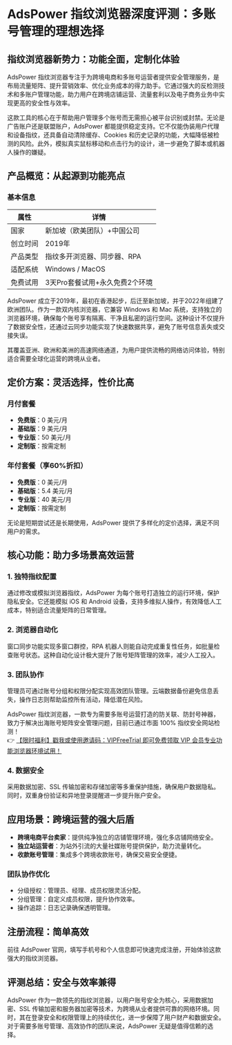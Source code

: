 # AdsPower 指纹浏览器深度评测：多账号管理的理想选择

## 指纹浏览器新势力：功能全面，定制化体验

AdsPower 指纹浏览器专注于为跨境电商和多账号运营者提供安全管理服务，是布局流量矩阵、提升营销效率、优化业务成本的得力助手。它通过强大的反检测技术和多账户管理功能，助力用户在跨境店铺运营、流量套利以及电子商务业务中实现更高的安全性与效率。

这款工具的核心在于帮助用户管理多个账号而无需担心被平台识别或封禁。无论是广告账户还是联盟账户，AdsPower 都能提供稳定支持。它不仅能伪装用户代理和设备指纹，还具备自动清除缓存、Cookies 和历史记录的功能，大幅降低被检测的风险。此外，模拟真实鼠标移动和点击行为的设计，进一步避免了脚本或机器人操作的嫌疑。

## 产品概览：从起源到功能亮点

### 基本信息

| **属性**       | **详情**                     |
|----------------|------------------------------|
| 国家           | 新加坡（欧美团队）+中国公司   |
| 创立时间       | 2019年                      |
| 产品类型       | 指纹多开浏览器、同步器、RPA  |
| 适配系统       | Windows / MacOS             |
| 免费试用       | 3天Pro套餐试用+永久免费2个环境 |

AdsPower 成立于2019年，最初在香港起步，后迁至新加坡，并于2022年组建了欧洲团队。作为一款双内核浏览器，它兼容 Windows 和 Mac 系统，支持独立的浏览器环境，确保每个账号享有隔离、干净且私密的运行空间。这种设计不仅提升了数据安全性，还通过云同步功能实现了快速数据共享，避免了账号信息丢失或交接失误。

其覆盖亚洲、欧洲和美洲的高速网络通道，为用户提供流畅的网络访问体验，特别适合需要全球化运营的跨境从业者。

## 定价方案：灵活选择，性价比高

### 月付套餐
- **免费版**：0 美元/月  
- **基础版**：9 美元/月  
- **专业版**：50 美元/月  
- **定制版**：按需定制  

### 年付套餐（享60%折扣）
- **免费版**：0 美元/月  
- **基础版**：5.4 美元/月  
- **专业版**：40 美元/月  
- **定制版**：按需定制  

无论是短期尝试还是长期使用，AdsPower 提供了多样化的定价选择，满足不同用户的需求。

## 核心功能：助力多场景高效运营

### 1. 独特指纹配置
通过修改或模拟浏览器指纹，AdsPower 为每个账号打造独立的运行环境，保护隐私安全。它还能模拟 iOS 和 Android 设备，支持多维拟人操作，有效降低人工成本，特别适合流量矩阵的日常管理。

### 2. 浏览器自动化
窗口同步功能实现多窗口群控，RPA 机器人则能自动完成重复性任务，如批量检查账号状态。这种自动化设计极大提升了账号矩阵管理的效率，减少人工投入。

### 3. 团队协作
管理员可通过账号分组和权限分配实现高效团队管理。云端数据备份避免信息丢失，操作日志则帮助监控所有活动，降低潜在风险。

AdsPower 指纹浏览器，一款专为需要多账号运营打造的防关联、防封号神器，致力于解决出海账号矩阵安全管理问题，目前已通过市面 100% 指纹安全网站检测！  
👉 [【限时福利】戳我或使用邀请码：VIPFreeTrial 即可免费领取 VIP 会员专业功能浏览器环境试用！](https://bit.ly/adspower_free)

### 4. 数据安全
采用数据加密、SSL 传输加密和存储加密等多重保护措施，确保用户数据隐私。同时，双重身份验证和异地登录提醒进一步提升账户安全。

## 应用场景：跨境运营的强大后盾

- **跨境电商平台卖家**：提供纯净独立的店铺管理环境，强化多店铺网络安全。  
- **独立站运营者**：为站外引流的大量社媒账号提供保护，助力流量转化。  
- **收款账号管理**：集成多个跨境收款账号，确保交易安全便捷。  

### 团队协作优化
- 分级授权：管理员、经理、成员权限灵活分配。  
- 分组管理：自定义成员权限，提升协作效率。  
- 操作追踪：日志记录确保透明管理。  

## 注册流程：简单高效

前往 AdsPower 官网，填写手机号和个人信息即可快速完成注册，开始体验这款强大的指纹浏览器。

## 评测总结：安全与效率兼得

AdsPower 作为一款领先的指纹浏览器，以用户账号安全为核心，采用数据加密、SSL 传输加密和服务器加密等技术，为跨境从业者提供可靠的网络环境。同时，其在登录安全和权限管理上的持续优化，进一步保障了用户财产和数据安全。对于需要多账号管理、高效协作的团队来说，AdsPower 无疑是值得信赖的选择。